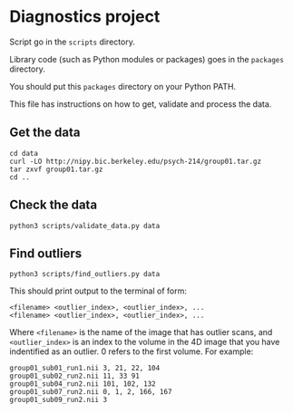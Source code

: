 # Diagnostics project

Script go in the `scripts` directory.

Library code (such as Python modules or packages) goes in the `packages` directory.

You should put this `packages` directory on your Python PATH.

This file has instructions on how to get, validate and process the data.

## Get the data

    cd data
    curl -LO http://nipy.bic.berkeley.edu/psych-214/group01.tar.gz
    tar zxvf group01.tar.gz
    cd ..

## Check the data

    python3 scripts/validate_data.py data

## Find outliers

    python3 scripts/find_outliers.py data

This should print output to the terminal of form:

    <filename> <outlier_index>, <outlier_index>, ...
    <filename> <outlier_index>, <outlier_index>, ...

Where `<filename>` is the name of the image that has outlier scans, and
`<outlier_index>` is an index to the volume in the 4D image that you have
indentified as an outlier.  0 refers to the first volume.  For example:

    group01_sub01_run1.nii 3, 21, 22, 104
    group01_sub02_run2.nii 11, 33 91
    group01_sub04_run2.nii 101, 102, 132
    group01_sub07_run2.nii 0, 1, 2, 166, 167
    group01_sub09_run2.nii 3
